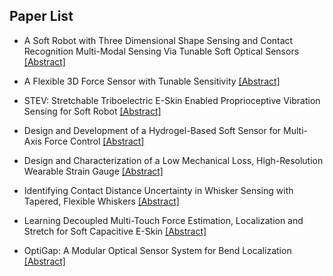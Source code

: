 ## Paper List

- A Soft Robot with Three Dimensional Shape Sensing and Contact Recognition Multi-Modal Sensing Via Tunable Soft Optical Sensors
[[Abstract]](https://events.infovaya.com/presentation?id=90461)

- A Flexible 3D Force Sensor with Tunable Sensitivity
[[Abstract]](https://events.infovaya.com/presentation?id=90464)

- STEV: Stretchable Triboelectric E-Skin Enabled Proprioceptive Vibration Sensing for Soft Robot
[[Abstract]](https://events.infovaya.com/presentation?id=90467)

- Design and Development of a Hydrogel-Based Soft Sensor for Multi-Axis Force Control
[[Abstract]](https://events.infovaya.com/presentation?id=90470)

- Design and Characterization of a Low Mechanical Loss, High-Resolution Wearable Strain Gauge
[[Abstract]](https://events.infovaya.com/presentation?id=90473)

- Identifying Contact Distance Uncertainty in Whisker Sensing with Tapered, Flexible Whiskers
[[Abstract]](https://events.infovaya.com/presentation?id=90476)

- Learning Decoupled Multi-Touch Force Estimation, Localization and Stretch for Soft Capacitive E-Skin
[[Abstract]](https://events.infovaya.com/presentation?id=90479)

- OptiGap: A Modular Optical Sensor System for Bend Localization
[[Abstract]](https://events.infovaya.com/presentation?id=90482)

